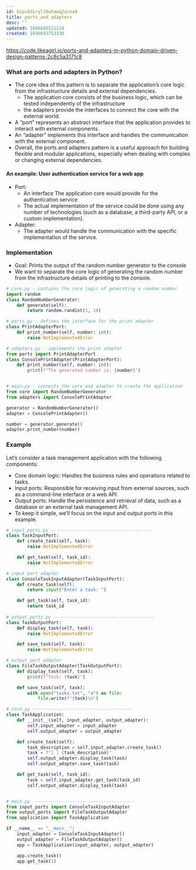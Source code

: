 ```yaml
---
id: bzpu5dzryl18ahawq2qroa4
title: ports_and_adapters
desc: ''
updated: 1696695522124
created: 1696692753330
---
```

<https://code.likeagirl.io/ports-and-adapters-in-python-domain-driven-design-patterns-2c8c5a3171c8>

### What are ports and adapters in Python?

- The core idea of this pattern is to separate the application’s core logic from the infrastructure details and external dependencies.
  - The application core consists of the business logic, which can be tested independently of the infrastructure
  - the adapters provide the interfaces to connect the core with the external world.
- A “port” represents an abstract interface that the application provides to interact with external components.
- An “adapter” implements this interface and handles the communication with the external component.
- Overall, the ports and adapters pattern is a useful approach for building flexible and modular applications, especially when dealing with complex or changing external dependencies.

#### An example: User authentication service for a web app

- Port:
  - An interface The application core would provide for the authentication service
  - The actual implementation of the service could be done using any number of technologies (such as a database, a third-party API, or a custom implementation).
- Adapter:
  - The adapter would handle the communication with the specific implementation of the service.

### Implementation

- Goal: Prints the output of the random number generator to the console
- We want to separate the core logic of generating the random number from the infrastructure details of printing to the console.

``` py
# core.py - contains the core logic of generating a random number
import random
class RandomNumberGenerator:
    def generate(self):
        return random.randint(1, 10)

# ports.py - defines the interface for the print adapter
class PrintAdapterPort:
    def print_number(self, number: int):
        raise NotImplementedError

# adapters.py - implements the print adapter
from ports import PrintAdapterPort
class ConsolePrintAdapter(PrintAdapterPort):
    def print_number(self, number: int):
        print(f"The generated number is: {number}")


# main.py - connects the core and adapter to create the application
from core import RandomNumberGenerator
from adapters import ConsolePrintAdapter

generator = RandomNumberGenerator()
adapter = ConsolePrintAdapter()

number = generator.generate()
adapter.print_number(number)

```

### Example
Let’s consider a task management application with the following components:
- Core domain logic: Handles the business rules and operations related to tasks.
- Input ports: Responsible for receiving input from external sources, such as a command-line interface or a web API.
- Output ports: Handle the persistence and retrieval of data, such as a database or an external task management API.
- To keep it simple, we’ll focus on the input and output ports in this example.

``` py
# input_ports.py --------------------------------------
class TaskInputPort:
    def create_task(self, task):
        raise NotImplementedError

    def get_task(self, task_id):
        raise NotImplementedError

# input port adapter
class ConsoleTaskInputAdapter(TaskInputPort):
    def create_task(self):
        return input("Enter a task: ")

    def get_task(self, task_id):
        return task_id        
        
# output_ports.py --------------------------------------
class TaskOutputPort:
    def display_task(self, task):
        raise NotImplementedError

    def save_task(self, task):
        raise NotImplementedError        

# output port adapter
class FileTaskOutputAdapter(TaskOutputPort):
    def display_task(self, task):
        print(f"Task: {task}")

    def save_task(self, task):
        with open("tasks.txt", "a") as file:
            file.write(f"{task}\n")        

# core,py --------------------------------------
class TaskApplication:
    def __init__(self, input_adapter, output_adapter):
        self.input_adapter = input_adapter
        self.output_adapter = output_adapter

    def create_task(self):
        task_description = self.input_adapter.create_task()
        task = f"[ ] {task_description}"
        self.output_adapter.display_task(task)
        self.output_adapter.save_task(task)

    def get_task(self, task_id):
        task = self.input_adapter.get_task(task_id)
        self.output_adapter.display_task(task) 


# main.py  --------------------------------------       
from input_ports import ConsoleTaskInputAdapter
from output_ports import FileTaskOutputAdapter
from application import TaskApplication

if __name__ == "__main__":
    input_adapter = ConsoleTaskInputAdapter()
    output_adapter = FileTaskOutputAdapter()
    app = TaskApplication(input_adapter, output_adapter)

    app.create_task()
    app.get_task(1)               
```